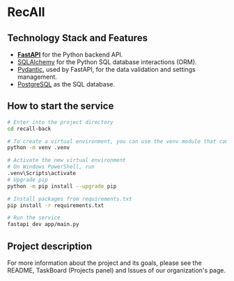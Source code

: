 # RecAll

## Technology Stack and Features

- [**FastAPI**](https://fastapi.tiangolo.com) for the Python backend API.
- [SQLAlchemy](https://https://www.sqlalchemy.org/) for the Python SQL database interactions (ORM).
- [Pydantic](https://docs.pydantic.dev), used by FastAPI, for the data validation and settings management.
- [PostgreSQL](https://www.postgresql.org) as the SQL database.

## How to start the service

```bash
# Enter into the project directory
cd recall-back

# To create a virtual environment, you can use the venv module that comes with Python
python -m venv .venv

# Activate the new virtual environment
# On Windows PowerShell, run
.venv\Scripts\activate
# Upgrade pip
python -m pip install --upgrade pip

# Install packages from requirements.txt
pip install -r requirements.txt

# Run the service
fastapi dev app/main.py
```

## Project description

For more information about the project and its goals, please see the README, TaskBoard (Projects panel) and Issues of our organization's page.
